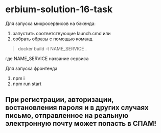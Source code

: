 # erbium-solution-16-task

Для запуска микросервисов на бэкенда: 
1. запустить соответствующие launch.cmd
или
2. собрать образы с помощью команд 
> docker build -t NAME_SERVICE .
> 
где NAME_SERVICE название сервиса

Для запуска фронтенда
1. npm i
2. npm run start



## При регистрации, авторизации, востановления пароля и в других случаях письмо, отправленное на реальную электронную почту может попасть в СПАМ!
